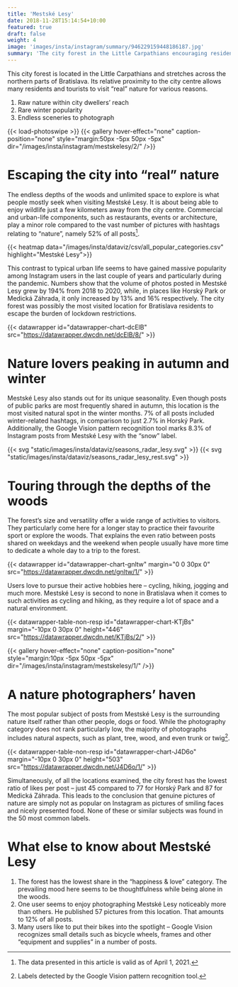 ```yaml
---
title: 'Mestské Lesy'
date: 2018-11-28T15:14:54+10:00
featured: true
draft: false
weight: 4
image: 'images/insta/instagram/summary/946229159448186187.jpg'
summary: 'The city forest in the Little Carpathians encouraging residents and tourists to explore “real” nature'
---
```


This city forest is located in the Little Carpathians and stretches across the northern parts of Bratislava. Its relative proximity to the city centre allows many residents and tourists to visit “real” nature for various reasons.

1. Raw nature within city dwellers’ reach
2. Rare winter popularity
3. Endless sceneries to photograph

{{< load-photoswipe >}}
{{< gallery hover-effect="none" caption-position="none" style="margin:50px -5px 50px -5px" dir="/images/insta/instagram/mestskelesy/2/" />}}

# Escaping the city into “real” nature

The endless depths of the woods and unlimited space to explore is what people mostly seek when visiting Mestské Lesy. It is about being able to enjoy wildlife just a few kilometers away from the city centre. Commercial and urban-life components, such as restaurants, events or architecture, play a minor role compared to the vast number of pictures with hashtags relating to “nature”, namely 52% of all posts[^2].

{{< heatmap data="/images/insta/dataviz/csv/all_popular_categories.csv" highlight="Mestské Lesy">}}

This contrast to typical urban life seems to have gained massive popularity among Instagram users in the last couple of years and particularly during the pandemic. Numbers show that the volume of photos posted in Mestské Lesy grew by 194% from 2018 to 2020, while, in places like Horský Park or Medická Záhrada, it only increased by 13% and 16% respectively. The city forest was possibly the most visited location for Bratislava residents to escape the burden of lockdown restrictions.

{{< datawrapper id="datawrapper-chart-dcElB" src="https://datawrapper.dwcdn.net/dcElB/8/" >}}

# Nature lovers peaking in autumn and winter

Mestské Lesy also stands out for its unique seasonality. Even though posts of public parks are most frequently shared in autumn, this location is the most visited natural spot in the winter months. 7% of all posts included winter-related hashtags, in comparison to just 2.7% in Horský Park. Additionally, the Google Vision pattern recognition tool marks 8.3% of Instagram posts from Mestské Lesy with the “snow” label.

{{< svg "static/images/insta/dataviz/seasons_radar_lesy.svg" >}}
{{< svg "static/images/insta/dataviz/seasons_radar_lesy_rest.svg" >}}

# Touring through the depths of the woods

The forest’s size and versatility offer a wide range of activities to visitors. They particularly come here for a longer stay to practice their favourite sport or explore the woods. That explains the even ratio between posts shared on weekdays and the weekend when people usually have more time to dedicate a whole day to a trip to the forest.

{{< datawrapper id="datawrapper-chart-gnltw" margin="0 0 30px 0" src="https://datawrapper.dwcdn.net/gnltw/1/" >}}

Users love to pursue their active hobbies here – cycling, hiking, jogging and much more. Mestské Lesy is second to none in Bratislava when it comes to such activities as cycling and hiking, as they require a lot of space and a natural environment.

{{< datawrapper-table-non-resp id="datawrapper-chart-KTjBs" margin="-10px 0 30px 0" height="446" src="https://datawrapper.dwcdn.net/KTjBs/2/" >}}

{{< gallery hover-effect="none" caption-position="none" style="margin:10px -5px 50px -5px" dir="/images/insta/instagram/mestskelesy/1/" />}}

# A nature photographers’ haven

The most popular subject of posts from Mestské Lesy is the surrounding nature itself rather than other people, dogs or food. While the photography category does not rank particularly low, the majority of photographs includes natural aspects, such as plant, tree, wood, and even trunk or twig[^1].

{{< datawrapper-table-non-resp id="datawrapper-chart-J4D6o" margin="-10px 0 30px 0" height="503" src="https://datawrapper.dwcdn.net/J4D6o/1/" >}}

Simultaneously, of all the locations examined, the city forest has the lowest ratio of likes per post –  just 45 compared to 77 for Horský Park and 87 for Medická Záhrada. This leads to the conclusion that genuine pictures of nature are simply not as popular on Instagram as pictures of smiling faces and nicely presented food. None of these or similar subjects was found in the 50 most common labels.  

# What else to know about Mestské Lesy

1. The forest has the lowest share in the “happiness & love” category. The prevailing mood here seems to be thoughtfulness while being alone in the woods.
2. One user seems to enjoy photographing Mestské Lesy noticeably more than others. He published 57 pictures from this location. That amounts to 12% of all posts.
3. Many users like to put their bikes into the spotlight – Google Vision recognizes small details such as bicycle wheels, frames and other “equipment and supplies” in a number of posts.

[^1]: Labels detected by the Google Vision pattern recognition tool.
[^2]: The data presented in this article is valid as of April 1, 2021.
